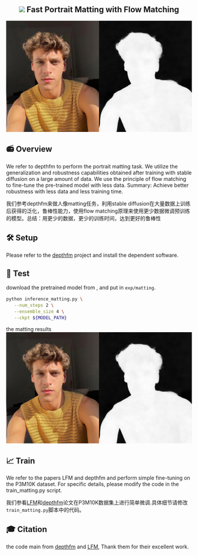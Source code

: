 <p align="center">
 <!-- <h2 align="center">📻 DepthFM: Fast Monocular Depth Estimation with Flow Matching</h2> -->
 <h2 align="center"><img src=assets/figures/radio.png width=28> Fast Portrait Matting with Flow Matching</h2>

 </p>
 


![Cover](/assets/figures/human0002_mask.png)


## 📻 Overview

We refer to depthfm to perform the portrait matting task. We utilize the generalization and robustness capabilities obtained after training with stable diffusion on a large amount of data. We use the principle of flow matching to fine-tune the pre-trained model with less data. Summary: Achieve better robustness with less data and less training time.


我们参考depthfm来做人像matting任务，利用stable diffusion在大量数据上训练后获得的泛化，鲁棒性能力，使用flow matching原理来使用更少数据微调预训练的模型。总结：用更少的数据，更少的训练时间，达到更好的鲁棒性




## 🛠️ Setup

Please refer to the [depthfm](https://github.com/CompVis/depth-fm) project and install the dependent software.


## 🚀 Test
download the pretrained model from [](), and put in `exp/matting`.

```bash
python inference_matting.py \
   --num_steps 2 \
   --ensemble_size 4 \
   --ckpt ${MODEL_PATH}
```

the matting results
![Results](/assets/figures/human0002_mask.png)


## 📈 Train

We refer to the papers LFM and depthfm and perform simple fine-tuning on the P3M10K dataset. For specific details, please modify the code in the train_matting.py script.

我们参看[LFM](https://github.com/VinAIResearch/LFM)和[depthfm](https://github.com/CompVis/depth-fm)论文在P3M10K数据集上进行简单微调.具体细节请修改`train_matting.py`脚本中的代码。






## 🎓 Citation

the code main from [depthfm](https://github.com/CompVis/depth-fm) and [LFM](), Thank them for their excellent work.
